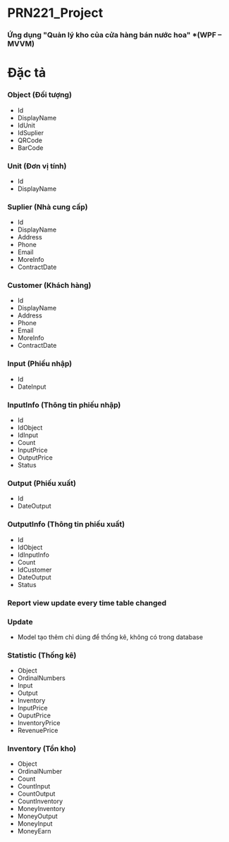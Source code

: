 # PRN221_Project
### Ứng dụng "Quản lý kho của cửa hàng bán nước hoa" *(WPF – MVVM)
# Đặc tả
### Object (Đối tượng)
- Id
- DisplayName
- IdUnit
- IdSuplier
- QRCode
- BarCode
### Unit (Đơn vị tính)
- Id
- DisplayName
### Suplier (Nhà cung cấp)
- Id
- DisplayName
- Address
- Phone
- Email
- MoreInfo
- ContractDate
### Customer (Khách hàng)
- Id
- DisplayName
- Address
- Phone
- Email
- MoreInfo
- ContractDate
### Input (Phiếu nhập)
- Id
- DateInput
### InputInfo (Thông tin phiếu nhập)
- Id
- IdObject
- IdInput
- Count
- InputPrice
- OutputPrice
- Status
### Output (Phiếu xuất)
- Id
- DateOutput
### OutputInfo (Thông tin phiếu xuất)
- Id
- IdObject
- IdInputInfo
- Count
- IdCustomer
- DateOutput
- Status
### Report view update every time table changed

### Update
- Model tạo thêm chỉ dùng để thống kê, không có trong database
### Statistic (Thống kê)
- Object
- OrdinalNumbers
- Input
- Output
- Inventory
- InputPrice
- OuputPrice
- InventoryPrice
- RevenuePrice
### Inventory (Tồn kho)
- Object
- OrdinalNumber
- Count
- CountInput
- CountOutput
- CountInventory
- MoneyInventory
- MoneyOutput
- MoneyInput
- MoneyEarn



